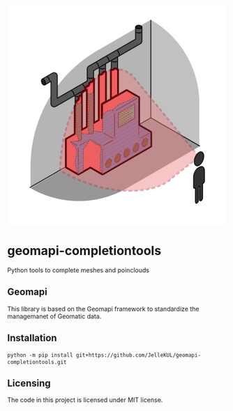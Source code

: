 ![logo](docs/MeshCompletion%20Icon.png)

# geomapi-completiontools
Python tools to complete meshes and poinclouds

## Geomapi

This library is based on the Geomapi framework to standardize the managemanet of Geomatic data.

## Installation

```console
python -m pip install git+https://github.com/JelleKUL/geomapi-completiontools.git
```

## Licensing

The code in this project is licensed under MIT license.